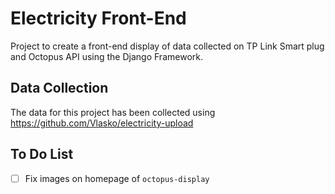 # Electricity Front-End

Project to create a front-end display of data collected on TP Link Smart plug and
Octopus API using the Django Framework.

## Data Collection
The data for this project has been collected using https://github.com/Vlasko/electricity-upload

## To Do List
- [ ] Fix images on homepage of `octopus-display`
